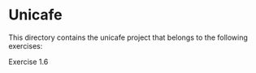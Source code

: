 # Unicafe
This directory contains the unicafe project that belongs to the following exercises:

Exercise 1.6
<br>